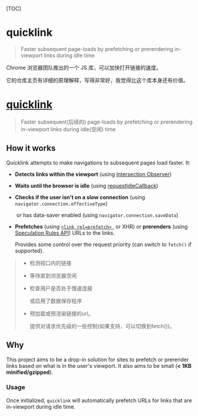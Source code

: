 [TOC]

# quicklink

> Faster subsequent page-loads by prefetching or prerendering in-viewport links during idle time

Chrome 浏览器团队推出的一个 JS 库，可以加快打开链接的速度。

它的仓库主页有详细的原理解释，写得非常好，我觉得比这个库本身还有价值。



# [quicklink](https://github.com/GoogleChromeLabs/quicklink)

> Faster subsequent(后续的) page-loads by prefetching or prerendering in-viewport links during idle(空闲) time

## How it works

Quicklink attempts to make navigations to subsequent pages load faster. It:

- **Detects links within the viewport** (using [Intersection Observer](https://developer.mozilla.org/en-US/docs/Web/API/Intersection_Observer_API))

- **Waits until the browser is idle** (using [requestIdleCallback](https://developer.mozilla.org/en-US/docs/Web/API/Window/requestIdleCallback))

- **Checks if the user isn't on a slow connection** (using `navigator.connection.effectiveType`) 

  ​	or has data-saver enabled (using `navigator.connection.saveData`)

- **Prefetches** (using [`<link rel=prefetch> `](https://www.w3.org/TR/resource-hints/#prefetch) or XHR) or **prerenders** (using [Speculation Rules API](https://github.com/WICG/nav-speculation/blob/main/triggers.md)) URLs to the links. 

  Provides some control over the request priority (can switch to `fetch()` if supported).

> - 检测视口内的链接
>
> - 等待直到浏览器空闲
>
> - 检查用户是否处于慢速连接
>
>   或启用了数据保存程序
>
> - 预加载或预渲染链接的url。
>
>   提供对请求优先级的一些控制(如果支持，可以切换到fetch())。

## Why

This project aims to be a drop-in solution for sites to prefetch or prerender links based on what is in the user's viewport. It also aims to be small (**< 1KB minified/gzipped**).



### Usage

Once initialized, `quicklink` will automatically prefetch URLs for links that are in-viewport during idle time.